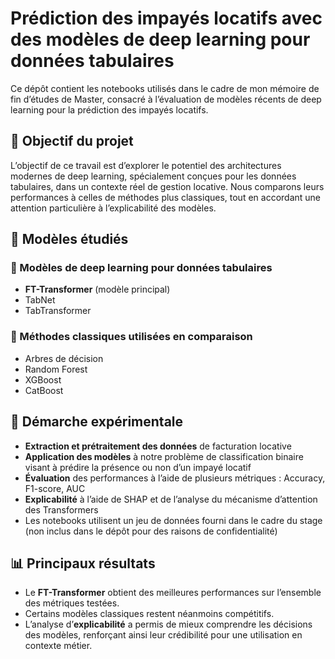 # Prédiction des impayés locatifs avec des modèles de deep learning pour données tabulaires

Ce dépôt contient les notebooks utilisés dans le cadre de mon mémoire de fin d’études de Master, consacré à l’évaluation de modèles récents de deep learning pour la prédiction des impayés locatifs.

## 📄 Objectif du projet

L’objectif de ce travail est d’explorer le potentiel des architectures modernes de deep learning, spécialement conçues pour les données tabulaires, dans un contexte réel de gestion locative. Nous comparons leurs performances à celles de méthodes plus classiques, tout en accordant une attention particulière à l’explicabilité des modèles.

## 🧠 Modèles étudiés

### 🔬 Modèles de deep learning pour données tabulaires

- **FT-Transformer** (modèle principal)
- TabNet
- TabTransformer

### 🧪 Méthodes classiques utilisées en comparaison

- Arbres de décision
- Random Forest
- XGBoost
- CatBoost

## 🧪 Démarche expérimentale

- **Extraction et prétraitement des données** de facturation locative
- **Application des modèles** à notre problème de classification binaire visant à prédire la présence ou non d’un impayé locatif
- **Évaluation** des performances à l’aide de plusieurs métriques : Accuracy, F1-score, AUC
- **Explicabilité** à l’aide de SHAP et de l’analyse du mécanisme d’attention des Transformers
- Les notebooks utilisent un jeu de données fourni dans le cadre du stage (non inclus dans le dépôt pour des raisons de confidentialité)

## 📊 Principaux résultats

- Le **FT-Transformer** obtient des meilleures performances sur l’ensemble des métriques testées.
- Certains modèles classiques restent néanmoins compétitifs.
- L’analyse d’**explicabilité** a permis de mieux comprendre les décisions des modèles, renforçant ainsi leur crédibilité pour une utilisation en contexte métier.

